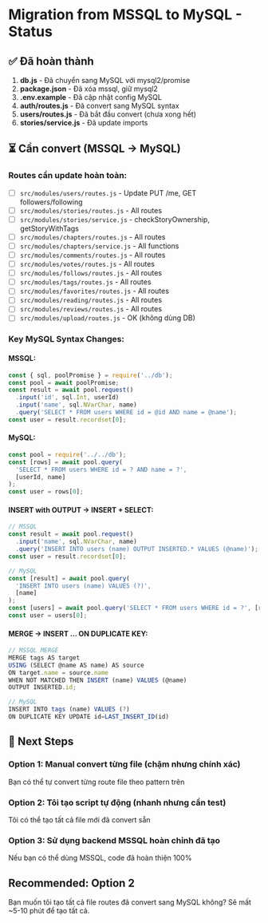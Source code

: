 # Migration from MSSQL to MySQL - Status

## ✅ Đã hoàn thành

1. **db.js** - Đã chuyển sang MySQL với mysql2/promise
2. **package.json** - Đã xóa mssql, giữ mysql2
3. **.env.example** - Đã cập nhật config MySQL
4. **auth/routes.js** - Đã convert sang MySQL syntax
5. **users/routes.js** - Đã bắt đầu convert (chưa xong hết)
6. **stories/service.js** - Đã update imports

## ⏳ Cần convert (MSSQL → MySQL)

### Routes cần update hoàn toàn:
- [ ] `src/modules/users/routes.js` - Update PUT /me, GET followers/following  
- [ ] `src/modules/stories/routes.js` - All routes
- [ ] `src/modules/stories/service.js` - checkStoryOwnership, getStoryWithTags
- [ ] `src/modules/chapters/routes.js` - All routes
- [ ] `src/modules/chapters/service.js` - All functions
- [ ] `src/modules/comments/routes.js` - All routes
- [ ] `src/modules/votes/routes.js` - All routes
- [ ] `src/modules/follows/routes.js` - All routes
- [ ] `src/modules/tags/routes.js` - All routes
- [ ] `src/modules/favorites/routes.js` - All routes
- [ ] `src/modules/reading/routes.js` - All routes
- [ ] `src/modules/reviews/routes.js` - All routes
- [ ] `src/modules/upload/routes.js` - OK (không dùng DB)

### Key MySQL Syntax Changes:

#### MSSQL:
```javascript
const { sql, poolPromise } = require('../db');
const pool = await poolPromise;
const result = await pool.request()
  .input('id', sql.Int, userId)
  .input('name', sql.NVarChar, name)
  .query('SELECT * FROM users WHERE id = @id AND name = @name');
const user = result.recordset[0];
```

#### MySQL:
```javascript
const pool = require('../../db');
const [rows] = await pool.query(
  'SELECT * FROM users WHERE id = ? AND name = ?',
  [userId, name]
);
const user = rows[0];
```

#### INSERT with OUTPUT → INSERT + SELECT:
```javascript
// MSSQL
const result = await pool.request()
  .input('name', sql.NVarChar, name)
  .query('INSERT INTO users (name) OUTPUT INSERTED.* VALUES (@name)');
const user = result.recordset[0];

// MySQL  
const [result] = await pool.query(
  'INSERT INTO users (name) VALUES (?)',
  [name]
);
const [users] = await pool.query('SELECT * FROM users WHERE id = ?', [result.insertId]);
const user = users[0];
```

#### MERGE → INSERT ... ON DUPLICATE KEY:
```javascript
// MSSQL MERGE
MERGE tags AS target
USING (SELECT @name AS name) AS source
ON target.name = source.name
WHEN NOT MATCHED THEN INSERT (name) VALUES (@name)
OUTPUT INSERTED.id;

// MySQL
INSERT INTO tags (name) VALUES (?)
ON DUPLICATE KEY UPDATE id=LAST_INSERT_ID(id)
```

## 🚀 Next Steps

### Option 1: Manual convert từng file (chậm nhưng chính xác)
Bạn có thể tự convert từng route file theo pattern trên

### Option 2: Tôi tạo script tự động (nhanh nhưng cần test)
Tôi có thể tạo tất cả file mới đã convert sẵn

### Option 3: Sử dụng backend MSSQL hoàn chỉnh đã tạo
Nếu bạn có thể dùng MSSQL, code đã hoàn thiện 100%

## Recommended: Option 2

Bạn muốn tôi tạo tất cả file routes đã convert sang MySQL không? Sẽ mất ~5-10 phút để tạo tất cả.
